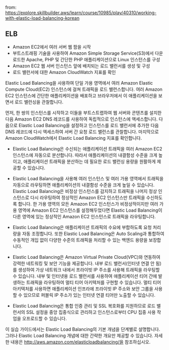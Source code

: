 from: https://explore.skillbuilder.aws/learn/course/10985/play/40310/working-with-elastic-load-balancing-korean

## ELB ##
* Amazon EC2에서 여러 서버 웹 팜을 시작
* 부트스트래핑 기술을 사용하여 Amazon Simple Storage Service(S3)에서 다운로드한 Apache, PHP 및 간단한 PHP 애플리케이션으로 Linux 인스턴스를 구성
* Amazon EC2 웹 서버 인스턴스 앞에 배치되는 로드 밸런서를 생성 및 구성
* 로드 밸런서에 대한 Amazon CloudWatch 지표를 확인

 Elastic Load Balancing을 사용하여 단일 가용 영역에서 여러 Amazon Elastic Compute Cloud(EC2) 인스턴스에 걸쳐 트래픽을 로드 밸런스합니다. 여러 Amazon EC2 인스턴스에 간단한 애플리케이션을 배포하고 브라우저에서 이 애플리케이션을 보면서 로드 밸런싱을 관찰합니다.

먼저, 한 쌍의 인스턴스를 시작하고 이들을 부트스트랩하여 웹 서버와 콘텐츠를 설치한 다음 Amazon EC2 DNS 레코드를 사용하여 독립적으로 인스턴스에 액세스합니다. 다음으로 Elastic Load Balancing을 설정하고 인스턴스를 로드 밸런서에 추가한 다음 DNS 레코드에 다시 액세스하여 서버 간 요청 로드 밸런스를 관찰합니다. 마지막으로 Amazon CloudWatch에서 Elastic Load Balancing 지표를 확인합니다.

* Elastic Load Balancing은 수신되는 애플리케이션 트래픽을 여러 Amazon EC2 인스턴스에 자동으로 분산합니다. 따라서 애플리케이션의 내결함성 수준을 크게 높이고, 애플리케이션 트래픽을 분산하는 데 필요한 로드 밸런싱 용량을 원활하게 제공할 수 있습니다.

* Elastic Load Balancing을 사용해 여러 인스턴스 및 여러 가용 영역에서 트래픽을 자동으로 라우팅하면 애플리케이션의 내결함성 수준을 크게 높일 수 있습니다. Elastic Load Balancing은 비정상 인스턴스를 감지하고 트래픽을 나머지 정상 인스턴스로 다시 라우팅하여 정상적인 Amazon EC2 인스턴스만 트래픽을 수신하도록 합니다. 한 가용 영역의 모든 Amazon EC2 인스턴스가 비정상적이지만 여러 가용 영역에 Amazon EC2 인스턴스를 설정해두었다면 Elastic Load Balancing이 다른 영역에 있는 정상적인 Amazon EC2 인스턴스로 트래픽을 라우팅합니다.

* Elastic Load Balancing은 애플리케이션 트래픽의 수요에 부합하도록 요청 처리량을 자동 조정합니다. 또한 Elastic Load Balancing은 Auto Scaling과 통합하여 수동적인 개입 없이 다양한 수준의 트래픽을 처리할 수 있는 백엔드 용량을 보장합니다.

* Elastic Load Balancing은 Amazon Virtual Private Cloud(VPC)와 연동하여 강력한 네트워킹 및 보안 기능을 제공합니다. 내부 로드 밸런서(인터넷 연결 안 됨)를 생성하여 가상 네트워크 내에서 프라이빗 IP 주소를 사용해 트래픽을 라우팅할 수 있습니다. 내부 및 인터넷용 로드 밸런서를 사용하여 애플리케이션 티어 간에 발생하는 트래픽을 라우팅하여 멀티 티어 아키텍처를 구현할 수 있습니다. 멀티 티어 아키텍처를 사용하면 애플리케이션 인프라에 프라이빗 IP 주소와 보안 그룹을 사용할 수 있으므로 퍼블릭 IP 주소가 있는 인터넷 연결 티어만 노출할 수 있습니다.

* Elastic Load Balancing은 통합 인증 관리 및 SSL 복호화를 지원하므로 로드 밸런서의 SSL 설정을 중앙 집중식으로 관리하고 인스턴스로부터 CPU 집중 사용 작업을 오프로드할 수 있습니다.

이 실습 가이드에서는 Elastic Load Balancing의 기본 개념을 단계별로 설명합니다. 그러나 Elastic Load Balancing 개념에 대한 간략한 개요만 제공할 수 있습니다. 자세한 내용은 http://aws.amazon.com/elasticloadbalancing/을 참조하십시오.

